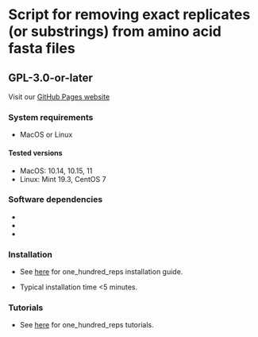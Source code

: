 # Script for removing exact replicates (or substrings) from amino acid fasta files

## GPL-3.0-or-later

Visit our [GitHub Pages website](https://ladnerlab.github.io/Library-Design/one_hundred_reps/)

### System requirements
- MacOS or Linux

#### Tested versions
- MacOS: 10.14, 10.15, 11
- Linux: Mint 19.3, CentOS 7

### Software dependencies
- 
- 
- 

### Installation

- See [here](https://ladnerlab.github.io/Library-Design/one_hundred_reps/) for one\_hundred\_reps installation guide.

- Typical installation time <5 minutes. 

### Tutorials

- See [here](https://ladnerlab.github.io/Library-Design/one_hundred_reps/) for one\_hundred\_reps tutorials.

